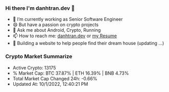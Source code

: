 ### Hi there I'm danhtran.dev 👋

- 🔭 I’m currently working as Senior Software Engineer
- 😄 But have a passion on crypto projects
- 💬 Ask me about Android, Crypto, Running 
- 📫 How to reach me: <a href="https://danhtran.dev" target="_blank">danhtran.dev</a> or <a href="Developer-Resume.pdf" target="_blank">my Resume</a>
- 🌱 Building a website to help people find their dream house (updating ...)

### Crypto Market Summarize
- Active Crypto: 13175
- % Market Cap: BTC 37.87% | ETH 16.39% | BNB 4.73%
- Total Market Cap Changed 24h: -0.66%
- Updated At: 10/1/2022, 12:40:21 PM
